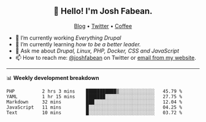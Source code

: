 <h2 align="center">👋 Hello! I'm Josh Fabean.</h2>
<p align="center">
  <a href="https://joshfabean.com">Blog</a> •
  <a href="https://twitter.com/fabean">Twitter</a> •
  <a href="https://www.buymeacoffee.com/LSxne6Yr4">Coffee</a>
</p>

- 🔭 I’m currently working *Everything Drupal*
- 🌱 I’m currently learning *how to be a better leader.*
- 💬 Ask me about *Drupal, Linux, PHP, Docker, CSS and JavaScript*
- 📫 How to reach me: [@joshfabean](https://twitter.com/joshfabean) on Twitter or [email from my website](https://joshfabean.com).

-------

📊 **Weekly development breakdown**
<!--START_SECTION:waka-->
```text
PHP          2 hrs 3 mins    ███████████▒░░░░░░░░░░░░░   45.79 % 
YAML         1 hr 15 mins    ███████░░░░░░░░░░░░░░░░░░   27.75 % 
Markdown     32 mins         ███░░░░░░░░░░░░░░░░░░░░░░   12.04 % 
JavaScript   11 mins         █░░░░░░░░░░░░░░░░░░░░░░░░   04.25 % 
Text         10 mins         █░░░░░░░░░░░░░░░░░░░░░░░░   03.72 % 
```
<!--END_SECTION:waka-->

<!--
**fabean/fabean** is a ✨ _special_ ✨ repository because its `README.md` (this file) appears on your GitHub profile.

Here are some ideas to get you started:

- 🔭 I’m currently working on ...
- 🌱 I’m currently learning ...
- 👯 I’m looking to collaborate on ...
- 🤔 I’m looking for help with ...
- 💬 Ask me about ...
- 📫 How to reach me: ...
- 😄 Pronouns: ...
- ⚡ Fun fact: ...
-->
